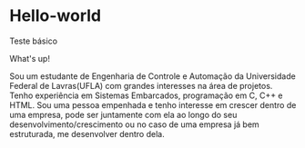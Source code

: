 # Hello-world
 Teste básico

What's up!

Sou um estudante de Engenharia de Controle e Automação da Universidade Federal de Lavras(UFLA) com grandes interesses na área de projetos. Tenho experiência em Sistemas Embarcados, programação em C, C++ e HTML. Sou uma pessoa empenhada e tenho interesse em crescer dentro de uma empresa, pode ser juntamente com ela ao longo do seu desenvolvimento/crescimento ou no caso de uma empresa já bem estruturada, me desenvolver dentro dela.